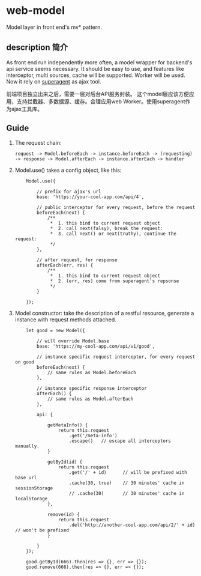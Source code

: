 # web-model
Model layer in front end's mv* pattern.

## description 简介

As front end run independently more often, a model wrapper for backend's api service seems necessary.
It should be easy to use, and features like interceptor, multi sources, cache will be supported. Worker will be 
used. Now it rely on [superagent](https://github.com/visionmedia/superagent) as ajax tool.

前端项目独立出来之后，需要一层对后台API服务封装。
这个model层应该方便应用，支持拦截器、多数据源、缓存。合理应用web Worker。使用superagent作为ajax工具库。

## Guide

1. The request chain:

    ``` 
    request -> Model.beforeEach -> instance.beforeEach -> (requesting) -> response -> Model.afterEach -> instance.afterEach -> handler 
    ```


2. Model.use() takes a config object, like this:
        
    ```
        Model.use({
        
            // prefix for ajax's url
            base: 'https://your-cool-app.com/api/4',
        
            // public interceptor for every request, before the request
            beforeEach(next) {
                /**
                 *  1. this bind to current request object
                 *  2. call next(falsy), break the request:
                 *  3. call next() or next(truthy), continue the request:
                 */
            },
            
            // after request, for response
            afterEach(err, res) {
                /**
                 *  1. this bind to current request object
                 *  2. (err, res) come from superagent's repsonse
                 */
            }
        
        });
    ```

3. Model constructor: take the description of a restful resource, generate a instance with request methods attached.
        
    ```
        let good = new Model({
        
            // will override Model.base
            base: 'https://my-cool-app.com/api/v1/good',   
            
            // instance specific request interceptor, for every request on good
            beforeEach(next) {
                // same rules as Model.beforeEach
            },
            
            // instance specific response interceptor
            afterEach() {
                // same rules as Model.afterEach
            },
            
            api: {
            
                getMetaInfo() {
                    return this.request
                        .get('/meta-info')
                        .escape()   // escape all interceptors manually.
                }
            
                getById(id) {
                    return this.request
                        .get('/' + id)      // will be prefixed with base url
                        .cache(30, true)    // 30 minutes' cache in sessionStorage
                        // .cache(30)       // 30 minutes' cache in localStorage
                },
                
                remove(id) {
                    return this.request
                        .del('http://another-cool-app.com/api/2/' + id) // won't be prefixed
                }
                
            }
        });
        
        good.getById(666).then(res => {}, err => {});
        good.remove(666).then(res => {}, err => {});
        
    ``` 
